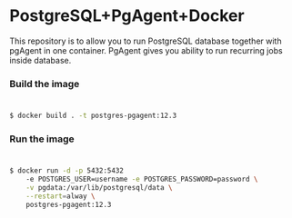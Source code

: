 # PostgreSQL+PgAgent+Docker

This repository is to allow you to run PostgreSQL database together with pgAgent in one container. 
PgAgent gives you ability to run recurring jobs inside database.

### Build the image
#
```sh
$ docker build . -t postgres-pgagent:12.3
```

### Run the image
#
```sh
$ docker run -d -p 5432:5432 
    -e POSTGRES_USER=username -e POSTGRES_PASSWORD=password \
    -v pgdata:/var/lib/postgresql/data \
    --restart=alway \
    postgres-pgagent:12.3
```
